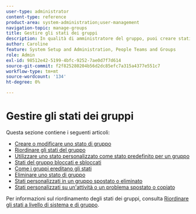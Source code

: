 ```yaml
---
user-type: administrator
content-type: reference
product-area: system-administration;user-management
navigation-topic: manage-groups
title: Gestire gli stati dei gruppi
description: In qualità di amministratore del gruppo, puoi creare stati personalizzati per un gruppo gestito. Questo aiuta a eliminare la necessità di dozzine di stati personalizzati a livello aziendale e consente una maggiore autonomia nelle gerarchie dei gruppi. È inoltre possibile modificare lo stato a livello di sistema di un gruppo gestito se lo stato è stato sbloccato da un amministratore Workfront.
author: Caroline
feature: System Setup and Administration, People Teams and Groups
role: Admin
exl-id: 98512e42-5199-4bfc-9252-7ae0d7f7d614
source-git-commit: f2f825280204b56d2dc85efc7a315a4377e551c7
workflow-type: tm+mt
source-wordcount: '134'
ht-degree: 0%

---
```


# Gestire gli stati dei gruppi

Questa sezione contiene i seguenti articoli:

* [Creare o modificare uno stato di gruppo](../../../administration-and-setup/manage-groups/manage-group-statuses/create-or-edit-a-group-status.md)
* [Riordinare gli stati del gruppo](../../../administration-and-setup/manage-groups/manage-group-statuses/reorder-group-statuses-from-groups-area.md)
* [Utilizzare uno stato personalizzato come stato predefinito per un gruppo](../../../administration-and-setup/manage-groups/manage-group-statuses/use-custom-statuses-as-default-statuses-group.md)
* [Stati del gruppo bloccati e sbloccati](../../../administration-and-setup/manage-groups/manage-group-statuses/lock-or-unlock-a-custom-group-status.md)
* [Come i gruppi ereditano gli stati](../../../administration-and-setup/manage-groups/manage-group-statuses/how-groups-inherit-statuses.md)
* [Eliminare uno stato di gruppo](../../../administration-and-setup/manage-groups/manage-group-statuses/delete-a-group-status.md)
* [Stati personalizzati in un gruppo spostato o eliminato](../../../administration-and-setup/manage-groups/manage-group-statuses/custom-statuses-in-group-moved-or-deleted.md)
* [Stati personalizzati su un&#39;attività o un problema spostato o copiato](../../../administration-and-setup/manage-groups/manage-group-statuses/custom-statuses-on-a-task-or-issue-that-is-moved-or-copied.md)

Per informazioni sul riordinamento degli stati dei gruppi, consulta [Riordinare gli stati a livello di sistema e di gruppo](../../../administration-and-setup/customize-workfront/creating-custom-status-and-priority-labels/reorder-system-statuses.md).
